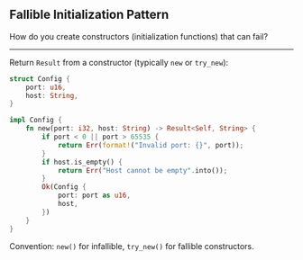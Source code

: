 ## Fallible Initialization Pattern

How do you create constructors (initialization functions) that can fail?

---

Return `Result` from a constructor (typically `new` or `try_new`):

```rust
struct Config {
    port: u16,
    host: String,
}

impl Config {
    fn new(port: i32, host: String) -> Result<Self, String> {
        if port < 0 || port > 65535 {
            return Err(format!("Invalid port: {}", port));
        }
        if host.is_empty() {
            return Err("Host cannot be empty".into());
        }
        Ok(Config {
            port: port as u16,
            host,
        })
    }
}
```

Convention: `new()` for infallible, `try_new()` for fallible constructors.

